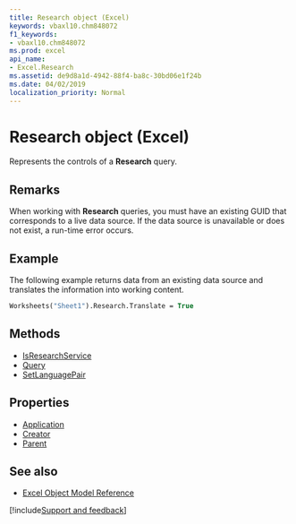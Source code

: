 ```yaml
---
title: Research object (Excel)
keywords: vbaxl10.chm848072
f1_keywords:
- vbaxl10.chm848072
ms.prod: excel
api_name:
- Excel.Research
ms.assetid: de9d8a1d-4942-88f4-ba8c-30bd06e1f24b
ms.date: 04/02/2019
localization_priority: Normal
---
```



# Research object (Excel)

Represents the controls of a **Research** query.


## Remarks

When working with **Research** queries, you must have an existing GUID that corresponds to a live data source. If the data source is unavailable or does not exist, a run-time error occurs.


## Example

The following example returns data from an existing data source and translates the information into working content.

```vb
Worksheets("Sheet1").Research.Translate = True
```

## Methods

- [IsResearchService](Excel.Research.IsResearchService.md)
- [Query](Excel.Research.Query.md)
- [SetLanguagePair](Excel.Research.SetLanguagePair.md)

## Properties

- [Application](Excel.Research.Application.md)
- [Creator](Excel.Research.Creator.md)
- [Parent](Excel.Research.Parent.md)

## See also

- [Excel Object Model Reference](overview/Excel/object-model.md)

[!include[Support and feedback](~/includes/feedback-boilerplate.md)]